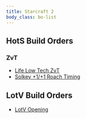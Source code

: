 ```yaml
---
title: Starcraft 2
body_class: bo-list
---
```


## HotS Build Orders

### ZvT

- [ Life Low Tech ZvT ]( life-low-tech-zvt.html )
- [ Solkey +1/+1 Roach Timing ]( soulkey-roach-timing-zvt.html )

## LotV Build Orders

- [ LotV Opening ]( lotv-opening.html )
